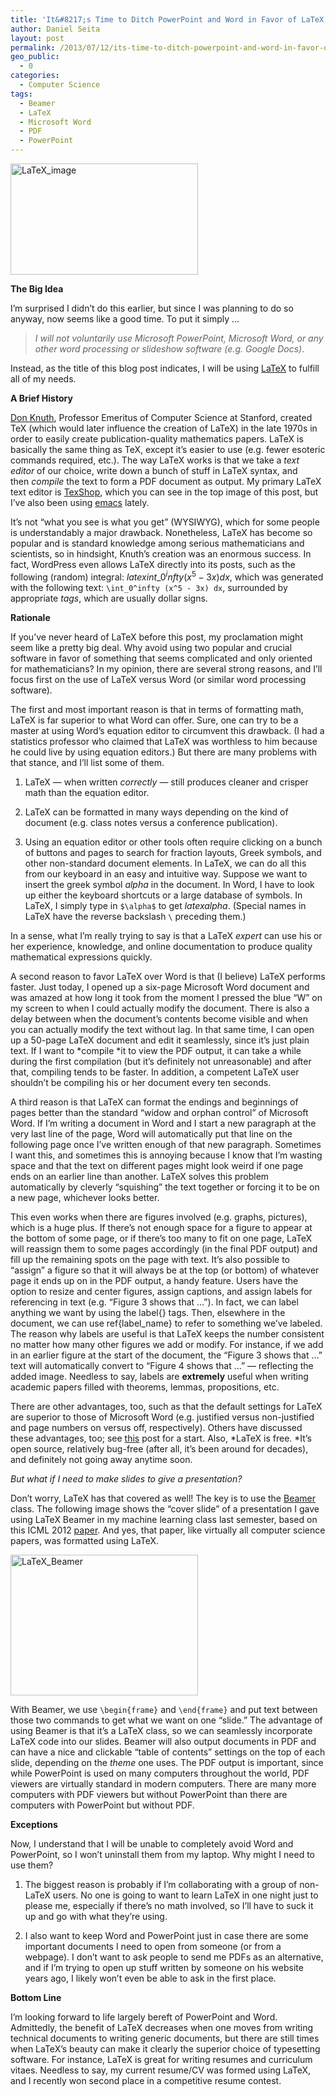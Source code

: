 ```yaml
---
title: 'It&#8217;s Time to Ditch PowerPoint and Word in Favor of LaTeX'
author: Daniel Seita
layout: post
permalink: /2013/07/12/its-time-to-ditch-powerpoint-and-word-in-favor-of-latex/
geo_public:
  - 0
categories:
  - Computer Science
tags:
  - Beamer
  - LaTeX
  - Microsoft Word
  - PDF
  - PowerPoint
---
```

[<img class="aligncenter size-medium wp-image-1172" alt="LaTeX_image" src="http://seitad.files.wordpress.com/2013/07/latex_image.png?w=300" width="300" height="178" />][1]

**The Big Idea**

I&#8217;m surprised I didn&#8217;t do this earlier, but since I was planning to do so anyway, now
seems like a good time. To put it simply &#8230;

> *I will not voluntarily use Microsoft PowerPoint, Microsoft Word, or any other word processing or
> slideshow software (e.g. Google Docs)*.

Instead, as the title of this blog post indicates, I will be using [LaTeX][2] to fulfill all of my
needs.

<!--more-->

**A Brief History**

[Don Knuth][3], Professor Emeritus of Computer Science at Stanford, created TeX (which would later
influence the creation of LaTeX) in the late 1970s in order to easily create publication-quality
mathematics papers. LaTeX is basically the same thing as TeX, except it&#8217;s easier to use (e.g.
fewer esoteric commands required, etc.). The way LaTeX works is that we take a *text editor* of our
choice, write down a bunch of stuff in LaTeX syntax, and then *compile* the text to form a PDF
document as output. My primary LaTeX text editor is [TexShop][4], which you can see in the top image
of this post, but I&#8217;ve also been using [emacs][5] lately.

It&#8217;s not &#8220;what you see is what you get&#8221; (WYSIWYG), which for some people is
understandably a major drawback. Nonetheless, LaTeX has become so popular and is standard knowledge
among serious mathematicians and scientists, so in hindsight, Knuth&#8217;s creation was an enormous
success. In fact, WordPress even allows LaTeX directly into its posts, such as the following
(random) integral: $latex int\_0^infty (x^5 - 3x) dx$, which was generated with the following
text: ```\int_0^infty (x^5 - 3x) dx```, surrounded by appropriate *tags*, which are usually dollar
signs.

**Rationale**

If you&#8217;ve never heard of LaTeX before this post, my proclamation might seem like a pretty big
deal. Why avoid using two popular and crucial software in favor of something that seems complicated
and only oriented for mathematicians? In my opinion, there are several strong reasons, and
I&#8217;ll focus first on the use of LaTeX versus Word (or similar word processing software).

The first and most important reason is that in terms of formatting math, LaTeX is far superior to
what Word can offer. Sure, one can try to be a master at using Word&#8217;s equation editor to
circumvent this drawback. (I had a statistics professor who claimed that LaTeX was worthless to him
because he could live by using equation editors.) But there are many problems with that stance, and
I&#8217;ll list some of them.

  1. LaTeX &#8212; when written *correctly* &#8212; still produces cleaner and crisper math than the
  equation editor.

  2. LaTeX can be formatted in many ways depending on the kind of document (e.g. class notes versus
  a conference publication).

  3. Using an equation editor or other tools often require clicking on a bunch of buttons and pages
  to search for fraction layouts, Greek symbols, and other non-standard document elements. In LaTeX,
  we can do all this from our keyboard in an easy and intuitive way. Suppose we want to insert the
  greek symbol *alpha* in the document. In Word, I have to look up either the keyboard shortcuts or
  a large database of symbols. In LaTeX, I simply type in ```$\alpha$``` to get $latex alpha$.
  (Special names in LaTeX have the reverse backslash ```\``` preceding them.)

In a sense, what I&#8217;m really trying to say is that a LaTeX *expert* can use his or her
experience, knowledge, and online documentation to produce quality mathematical expressions quickly.

A second reason to favor LaTeX over Word is that (I believe) LaTeX performs faster. Just today, I
opened up a six-page Microsoft Word document and was amazed at how long it took from the moment I
pressed the blue &#8220;W&#8221; on my screen to when I could actually modify the document. There is
also a delay between when the document&#8217;s contents become visible and when you can actually
modify the text without lag. In that same time, I can open up a 50-page LaTeX document and edit it
seamlessly, since it&#8217;s just plain text. If I want to *compile *it to view the PDF output, it
can take a while during the first compilation (but it&#8217;s definitely not unreasonable) and after
that, compiling tends to be faster. In addition, a competent LaTeX user shouldn&#8217;t be compiling
his or her document every ten seconds.

A third reason is that LaTeX can format the endings and beginnings of pages better than the standard
&#8220;widow and orphan control&#8221; of Microsoft Word. If I&#8217;m writing a document in Word
and I start a new paragraph at the very last line of the page, Word will automatically put that line
on the following page once I&#8217;ve written enough of that new paragraph. Sometimes I want this,
and sometimes this is annoying because I know that I&#8217;m wasting space and that the text on
different pages might look weird if one page ends on an earlier line than another. LaTeX solves this
problem automatically by cleverly &#8220;squishing&#8221; the text together or forcing it to be on a
new page, whichever looks better.

This even works when there are figures involved (e.g. graphs, pictures), which is a huge plus. If
there&#8217;s not enough space for a figure to appear at the bottom of some page, or if
there&#8217;s too many to fit on one page, LaTeX will reassign them to some pages accordingly (in
the final PDF output) and fill up the remaining spots on the page with text. It&#8217;s also
possible to &#8220;assign&#8221; a figure so that it will always be at the top (or bottom) of
whatever page it ends up on in the PDF output, a handy feature. Users have the option to resize and
center figures, assign captions, and assign labels for referencing in text (e.g. &#8220;Figure 3
shows that &#8230;&#8221;). In fact, we can label anything we want by using the label{} tags. Then,
elsewhere in the document, we can use ref{label_name} to refer to something we&#8217;ve labeled. The
reason why labels are useful is that LaTeX keeps the number consistent no matter how many other
figures we add or modify. For instance, if we add in an earlier figure at the start of the document,
the &#8220;Figure 3 shows that &#8230;&#8221; text will automatically convert to &#8220;Figure 4
shows that &#8230;&#8221; &#8212; reflecting the added image. Needless to say, labels are
**extremely** useful when writing academic papers filled with theorems, lemmas, propositions, etc.

There are other advantages, too, such as that the default settings for LaTeX are superior to those
of Microsoft Word (e.g. justified versus non-justified and page numbers on versus off,
respectively). Others have discussed these advantages, too; see [this][6] post for a start. Also,
*LaTeX is free. *It&#8217;s open source, relatively bug-free (after all, it&#8217;s been around for
decades), and definitely not going away anytime soon.

*But what if I need to make slides to give a presentation?*

Don&#8217;t worry, LaTeX has that covered as well! The key is to use the [Beamer][7] class. The
following image shows the &#8220;cover slide&#8221; of a presentation I gave using LaTeX Beamer in
my machine learning class last semester, based on this ICML 2012 [paper][8]. And yes, that paper,
like virtually all computer science papers, was formatted using LaTeX.

[<img class="aligncenter size-medium wp-image-1174" alt="LaTeX_Beamer" src="http://seitad.files.wordpress.com/2013/07/latex_beamer.png?w=300" width="300" height="225" />][9]

With Beamer, we use ```\begin{frame}``` and ```\end{frame}``` and put text between those two
commands to get what we want on one &#8220;slide.&#8221; The advantage of using Beamer is that
it&#8217;s a LaTeX class, so we can seamlessly incorporate LaTeX code into our slides. Beamer will
also output documents in PDF and can have a nice and clickable &#8220;table of contents&#8221;
settings on the top of each slide, depending on the *theme* one uses. The PDF output is important,
since while PowerPoint is used on many computers throughout the world, PDF viewers are virtually
standard in modern computers.  There are many more computers with PDF viewers but without PowerPoint
than there are computers with PowerPoint but without PDF.

**Exceptions**

Now, I understand that I will be unable to completely avoid Word and PowerPoint, so I won&#8217;t
uninstall them from my laptop. Why might I need to use them?

  1. The biggest reason is probably if I&#8217;m collaborating with a group of non-LaTeX users. No
  one is going to want to learn LaTeX in one night just to please me, especially if there&#8217;s no
  math involved, so I&#8217;ll have to suck it up and go with what they&#8217;re using.

  2. I also want to keep Word and PowerPoint just in case there are some important documents I need
  to open from someone (or from a webpage). I don&#8217;t want to ask people to send me PDFs as an
  alternative, and if I&#8217;m trying to open up stuff written by someone on his website years ago,
  I likely won&#8217;t even be able to ask in the first place.

**Bottom Line**

I&#8217;m looking forward to life largely bereft of PowerPoint and Word. Admittedly, the benefit of
LaTeX decreases when one moves from writing technical documents to writing generic documents, but
there are still times when LaTeX&#8217;s beauty can make it clearly the superior choice of
typesetting software. For instance, LaTeX is great for writing resumes and curriculum vitaes.
Needless to say, my current resume/CV was formed using LaTeX, and I recently won second place in a
competitive resume contest.

 [1]: http://seitad.files.wordpress.com/2013/07/latex_image.png
 [2]: http://www.latex-project.org/
 [3]: http://www-cs-faculty.stanford.edu/~uno/
 [4]: http://pages.uoregon.edu/koch/texshop/
 [5]: http://www.gnu.org/software/emacs/
 [6]: http://oestrem.com/thingstwice/2007/05/latex-vs-word-vs-writer/
 [7]: http://en.wikipedia.org/wiki/Beamer_(LaTeX)
 [8]: http://icml.cc/2012/papers/592.pdf
 [9]: http://seitad.files.wordpress.com/2013/07/latex_beamer.png
